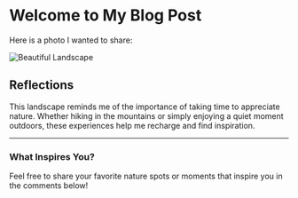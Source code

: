# Welcome to My Blog Post

Here is a photo I wanted to share:

![Beautiful Landscape](https://images.unsplash.com/photo-1506744038136-46273834b3fb)

## Reflections

This landscape reminds me of the importance of taking time to appreciate nature. Whether hiking in the mountains or simply enjoying a quiet moment outdoors, these experiences help me recharge and find inspiration.

---

### What Inspires You?

Feel free to share your favorite nature spots or moments that inspire you in the comments below!
